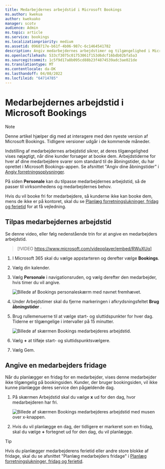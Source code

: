 ```yaml
---
title: Medarbejdernes arbejdstid i Microsoft Bookings
ms.author: kwekua
author: kwekuako
manager: scotv
audience: Admin
ms.topic: article
ms.service: bookings
ms.localizationpriority: medium
ms.assetid: 0968717e-b61f-4b06-987c-6c1464541782
description: Angiv medarbejdernes arbejdstimer og tilgængelighed i Microsoft Bookings.
ms.openlocfilehash: 533cf3075c01753061f153d6dcf16bdb02bfa5a3
ms.sourcegitcommit: 1c5f9d17a8b095cd88b23f4874539adc3ae021de
ms.translationtype: MT
ms.contentlocale: da-DK
ms.lasthandoff: 04/08/2022
ms.locfileid: "64714785"
---
```

# <a name="employee-working-hours-in-microsoft-bookings"></a>Medarbejdernes arbejdstid i Microsoft Bookings

> [!NOTE]
> Denne artikel hjælper dig med at interagere med den nyeste version af Microsoft Bookings. Tidligere versioner udgår i de kommende måneder.

Indstilling af medarbejdernes arbejdstid sikrer, at deres tilgængelighed vises nøjagtigt, når dine kunder forsøger at booke dem. Arbejdstiderne for hver af dine medarbejdere svarer som standard til de åbningstider, du har oprettet i Microsoft Bookings-appen. Se afsnittet "Angiv dine åbningstider" i [Angiv forretningsoplysninger](enter-business-information.md).

På siden **Personale** kan du tilpasse medarbejdernes arbejdstid, så de passer til virksomhedens og medarbejdernes behov.

Hvis du vil booke fri for medarbejdere, så kunderne ikke kan booke dem, mens de ikke er på kontoret, skal du se [Planlæg forretningslukninger, fridag og ferietid](schedule-closures-time-off-vacation.md) for at få vejledning.

## <a name="customize-employee-working-hours"></a>Tilpas medarbejdernes arbejdstid

Se denne video, eller følg nedenstående trin for at angive en medarbejders arbejdstid.

> [!VIDEO https://www.microsoft.com/videoplayer/embed/RWuXUq]

1. I Microsoft 365 skal du vælge appstarteren og derefter vælge **Bookings**.

1. Vælg din kalender. 

1. Vælg **Personale** i navigationsruden, og vælg derefter den medarbejder, hvis timer du vil angive.

   ![Billede af Bookings personaleskærm med navnet fremhævet.](../media/bookings-staff-name-highlight.png)

1. Under Arbejdstimer skal du fjerne markeringen i afkrydsningsfeltet **Brug åbningstider** .

1. Brug rullemenuerne til at vælge start- og sluttidspunkter for hver dag. Tiderne er tilgængelige i intervaller på 15 minutter.

   ![Billede af skærmen Bookings medarbejderes arbejdstid.](../media/bookings-staff-hours.png)

1. Vælg **+** at tilføje start- og sluttidspunktsvælgere.

1. Vælg Gem.

## <a name="set-an-employees-days-off"></a>Angive en medarbejders fridage

Når du planlægger en fridag for en medarbejder, vises denne medarbejder ikke tilgængelig på bookingsiden. Kunder, der bruger bookingsiden, vil ikke kunne planlægge deres service den pågældende dag.

1. På skærmen Arbejdstid skal du vælge **x** ud for den dag, hvor medarbejderen har fri.

   ![Billede af skærmen Bookings medarbejderes arbejdstid med musen over x-knappen.](../media/bookings-staff-time-off.png)

1. Hvis du vil planlægge en dag, der tidligere er markeret som en fridag, skal du vælge **+** fortegnet ud for den dag, du vil planlægge.

> [!TIP]
> Hvis du planlægger medarbejderens ferietid eller andre store blokke af fridage, skal du se afsnittet "Planlæg medarbejders fridage" i [Planlæg forretningslukninger, fridag og ferietid](schedule-closures-time-off-vacation.md#schedule-employee-time-off).
